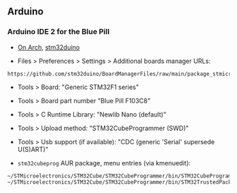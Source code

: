 ## Arduino

### Arduino IDE 2 for the Blue Pill

- [On Arch](https://kimxilxyong.medium.com/programming-stm32f7-boards-with-the-arduino-2-0-ide-on-arch-f47c221eb7c7),
[stm32duino](https://github.com/stm32duino)

- Files > Preferences > Settings > Additional boards manager URLs:
```
https://github.com/stm32duino/BoardManagerFiles/raw/main/package_stmicroelectronics_index.json
```
- Tools > Board: "Generic STM32F1 series"

- Tools > Board part number "Blue Pill F103C8"

- Tools > C Runtime Library: "Newlib Nano (default)"

- Tools > Upload method: "STM32CubeProgrammer (SWD)"

- Tools > Usb support (if available): "CDC (generic 'Serial' supersede U(S)ART)"

- `stm32cubeprog` AUR package, menu entries (via kmenuedit):
```
~/STMicroelectronics/STM32Cube/STM32CubeProgrammer/bin/STM32CubeProgrammer
~/STMicroelectronics/STM32Cube/STM32CubeProgrammer/bin/STM32TrustedPackageCreator
```
